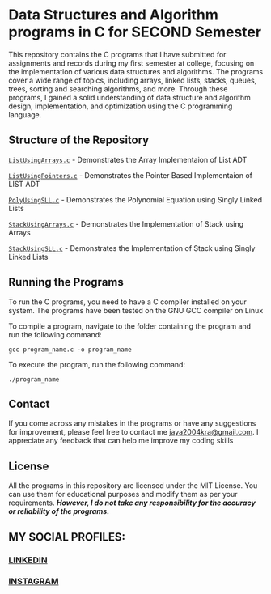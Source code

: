 # Data Structures and Algorithm programs in C for SECOND Semester
This repository contains the C programs that I have submitted for assignments and records during my first semester at college, focusing on the implementation of various data structures and algorithms. The programs cover a wide range of topics, including arrays, linked lists, stacks, queues, trees, sorting and searching algorithms, and more. Through these programs, I gained a solid understanding of data structure and algorithm design, implementation, and optimization using the C programming language.

## Structure of the Repository
[`ListUsingArrays.c`](https://github.com/fromjyce/DSA-in-C/blob/main/ListUsingArrays.c) - Demonstrates the Array Implementaion of List ADT

[`ListUsingPointers.c`](https://github.com/fromjyce/DSA-in-C/blob/main/ListUsingPointers.c) - Demonstrates the Pointer Based Implementaion of LIST ADT

[`PolyUsingSLL.c`](https://github.com/fromjyce/DSA-in-C/blob/main/PolyUsingSLL.c) - Demonstrates the Polynomial Equation using Singly Linked Lists

[`StackUsingArrays.c`](https://github.com/fromjyce/DSA-in-C/blob/main/StackUsingArrays.c) - Demonstrates the Implementation of Stack using Arrays

[`StackUsingSLL.c`](https://github.com/fromjyce/DSA-in-C/blob/main/StackUsingSLL.c) - Demonstrates the Implementation of Stack using Singly Linked Lists
## Running the Programs
To run the C programs, you need to have a C compiler installed on your system. The programs have been tested on the GNU GCC compiler on Linux

To compile a program, navigate to the folder containing the program and run the following command:
```
gcc program_name.c -o program_name
```
To execute the program, run the following command:
```
./program_name
```
## Contact
If you come across any mistakes in the programs or have any suggestions for improvement, please feel free to contact me <jaya2004kra@gmail.com>. I appreciate any feedback that can help me improve my coding skills

## License
All the programs in this repository are licensed under the MIT License. You can use them for educational purposes and modify them as per your requirements. ***However, I do not take any responsibility for the accuracy or reliability of the programs.***

## MY SOCIAL PROFILES:
### [LINKEDIN](https://www.linkedin.com/in/jayashre-%E2%80%8E-932002251/)
### [INSTAGRAM](https://www.instagram.com/frmj17y/)



